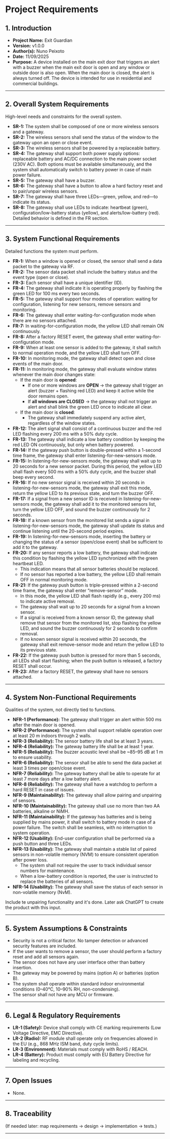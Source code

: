 # Project Requirements

## 1. Introduction

- **Project Name:**  Exit Guardian
- **Version:**  v1.0.0
- **Author(s):**  Nuno Peixoto
- **Date:**  11/09/2025
- **Purpose:** A device installed on the main exit door that triggers an alert with a buzzer when the main exit door is open and any window or outside door is also open. When the main door is closed, the alert is always turned off. The device is intended for use in residential and commercial buildings.

---

## 2. Overall System Requirements

High-level needs and constraints for the overall system.

- **SR-1:** The system shall be composed of one or more wireless sensors and a gateway.
- **SR-2:** The wireless sensors shall send the status of the window to the gateway upon an open or close event.
- **SR-3:** The wireless sensors shall be powered by a replaceable battery.
- **SR-4:** The gateway shall support both power supply options: replaceable battery and AC/DC connection to the main power socket (230V AC). Both options must be available simultaneously, and the system shall automatically switch to battery power in case of main power failure.
- **SR-5:** The gateway shall have a buzzer.
- **SR-6:** The gateway shall have a button to allow a hard factory reset and to pair/unpair wireless sensors.
- **SR-7:** The gateway shall have three LEDs—green, yellow, and red—to indicate its status.
- **SR-8:** The gateway shall use LEDs to indicate: heartbeat (green), configuration/low-battery status (yellow), and alerts/low-battery (red). Detailed behavior is defined in the FR section.

---

## 3. System Functional Requirements

Detailed functions the system must perform.

- **FR-1:** When a window is opened or closed, the sensor shall send a data packet to the gateway via RF.
- **FR-2:** The sensor data packet shall include the battery status and the event type (open or close).
- **FR-3:** Each sensor shall have a unique identifier (ID).
- **FR-4:** The gateway shall indicate it is operating properly by flashing the green LED for 100 ms every two seconds.
- **FR-5:** The gateway shall support four modes of operation: waiting for configuration, listening for new sensors, remove sensors and monitoring.
- **FR-6:** The gateway shall enter waiting-for-configuration mode when there are no sensors attached.
- **FR-7:** In waiting-for-configuration mode, the yellow LED shall remain ON continuously.
- **FR-8:** After a factory RESET event, the gateway shall enter waiting-for-configuration mode.
- **FR-9:** When at least one sensor is added to the gateway, it shall switch to normal operation mode, and the yellow LED shall turn OFF.
- **FR-10:** In monitoring mode, the gateway shall detect open and close events of the main door.
- **FR-11:** In monitoring mode, the gateway shall evaluate window states whenever the main door changes state:
  - If the main door is **opened**:
    - If one or more windows are **OPEN** → the gateway shall trigger an alert (buzzer + flashing red LED) and keep it active while the door remains open.
    - If **all windows are CLOSED** → the gateway shall not trigger an alert and shall blink the green LED once to indicate all clear.
  - If the main door is **closed**:
    - The gateway shall immediately suspend any active alert, regardless of the window states.
- **FR-12:** The alert signal shall consist of a continuous buzzer and the red LED flashing every 200 ms with a 50% duty cycle.
- **FR-13:** The gateway shall indicate a low battery condition by keeping the red LED ON continuously, but only when battery powered.
- **FR-14:** If the gateway push button is double-pressed within a 1-second time frame, the gateway shall enter listening-for-new-sensors mode.
- **FR-15:** In listening-for-new-sensors mode, the gateway shall wait up to 20 seconds for a new sensor packet. During this period, the yellow LED shall flash every 500 ms with a 50% duty cycle, and the buzzer shall beep every second.
- **FR-16:** If no new sensor signal is received within 20 seconds in listening-for-new-sensors mode, the gateway shall exit this mode, return the yellow LED to its previous state, and turn the buzzer OFF.
- **FR-17:** If a signal from a new sensor ID is received in listening-for-new-sensors mode, the gateway shall add it to the monitored sensors list, turn the yellow LED OFF, and sound the buzzer continuously for 2 seconds.
- **FR-18:** If a known sensor from the monitored list sends a signal in listening-for-new-sensors mode, the gateway shall update its status and continue listening until the 20-second period expires.
- **FR-19:** In listening-for-new-sensors mode, inserting the battery or changing the status of a sensor (open/close event) shall be sufficient to add it to the gateway.
- **FR-20:** If any sensor reports a low battery, the gateway shall indicate this condition by flashing the yellow LED synchronized with the green heartbeat LED.
  - This indication means that all sensor batteries should be replaced.
  - If no sensor has reported a low battery, the yellow LED shall remain OFF in normal monitoring mode.
- **FR-21:** If the gateway push button is triple-pressed within a 2-second time frame, the gateway shall enter “remove-sensor” mode.
  - In this mode, the yellow LED shall flash rapidly (e.g., every 200 ms) to indicate active removal.
  - The gateway shall wait up to 20 seconds for a signal from a known sensor.
  - If a signal is received from a known sensor ID, the gateway shall remove that sensor from the monitored list, stop flashing the yellow LED, and sound the buzzer continuously for 2 seconds to confirm removal.
  - If no known sensor signal is received within 20 seconds, the gateway shall exit remove-sensor mode and return the yellow LED to its previous state.
- **FR-22:** If the gateway push button is pressed for more than 5 seconds, all LEDs shall start flashing; when the push button is released, a factory RESET shall occur.
- **FR-23:** After a factory RESET, the gateway shall have no sensors attached.

---

## 4. System Non-Functional Requirements

Qualities of the system, not directly tied to functions.

- **NFR-1 (Performance):** The gateway shall trigger an alert within 500 ms after the main door is opened.
- **NFR-2 (Performance):** The system shall support reliable operation over at least 20 m indoors through 2 walls.
- **NFR-3 (Reliability):** The sensor battery life shall be at least 3 years.
- **NFR-4 (Reliability):** The gateway battery life shall be at least 1 year.
- **NFR-5 (Reliability):** The buzzer acoustic level shall be ~85–95 dB at 1 m to ensure usability.
- **NFR-6 (Reliability):** The sensor shall be able to send the data packet at least 3 times per open/close event.
- **NFR-7 (Reliability):** The gateway battery shall be able to operate for at least 7 more days after a low battery alert.
- **NFR-8 (Reliability):** The gateway shall have a watchdog to perform a hard RESET in case of issues.
- **NFR-9 (Maintainability):** The gateway shall allow pairing and unpairing of sensors.
- **NFR-10 (Maintainability):** The gateway shall use no more than two AA batteries, alkaline or NiMH.
- **NFR-11 (Maintainability):** If the gateway has batteries and is being supplied by mains power, it shall switch to battery mode in case of a power failure. The switch shall be seamless, with no interruption to system operation.
- **NFR-12 (Usability):** End-user configuration shall be performed via a push button and three LEDs.
- **NFR-13 (Usability):** The gateway shall maintain a stable list of paired sensors in non-volatile memory (NVM) to ensure consistent operation after power loss.
  - The system shall not require the user to track individual sensor numbers for maintenance.
  - When a low-battery condition is reported, the user is instructed to replace the batteries of all sensors.
- **NFR-14 (Usability):** The gateway shall save the status of each sensor in non-volatile memory (NvM).

Include te unpairing functionality and it's done. Later ask ChatGPT to create the product with this input.

---

## 5. System Assumptions & Constraints

- Security is not a critical factor. No tamper detection or advanced security features are included.
- If the user wants to remove a sensor, the user should perform a factory reset and add all sensors again.
- The sensor does not have any user interface other than battery insertion.
- The gateway may be powered by mains (option A) or batteries (option B).
- The system shall operate within standard indoor environmental conditions (0–40°C, 10–90% RH, non-condensing).
- The sensor shall not have any MCU or firmware.

---

## 6. Legal & Regulatory Requirements

- **LR-1 (Safety):** Device shall comply with CE marking requirements (Low Voltage Directive, EMC Directive).
- **LR-2 (Radio):** RF module shall operate only on frequencies allowed in the EU (e.g., 868 MHz ISM band, duty cycle limits).
- **LR-3 (Environment):** Materials must comply with RoHS / REACH.
- **LR-4 (Battery):** Product must comply with EU Battery Directive for labeling and recycling.

---

## 7. Open Issues

- None.

---

## 8. Traceability

(If needed later: map requirements → design → implementation → tests.)

---
